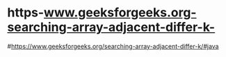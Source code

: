 # https-www.geeksforgeeks.org-searching-array-adjacent-differ-k-
#https://www.geeksforgeeks.org/searching-array-adjacent-differ-k/#java
